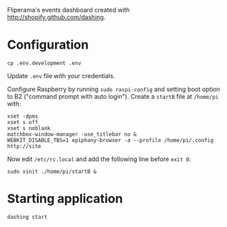 Fliperama's events dashboard created with http://shopify.github.com/dashing.

# Configuration

```
cp .env.development .env
```

Update `.env` file with your credentials.

Configure Raspberry by running `sudo raspi-config` and setting boot option to
B2 ("command prompt with auto login"). Create a `startB` file at `/home/pi`
with:

```shell
xset -dpms
xset s off
xset s noblank
matchbox-window-manager -use_titlebar no &
WEBKIT_DISABLE_TBS=1 epiphany-browser -a --profile /home/pi/.config  http://site
```

Now edit `/etc/rc.local` and add the following line before `exit 0`:

```shell
sudo xinit ./home/pi/startB &
```

# Starting application

```shell
dashing start
```
